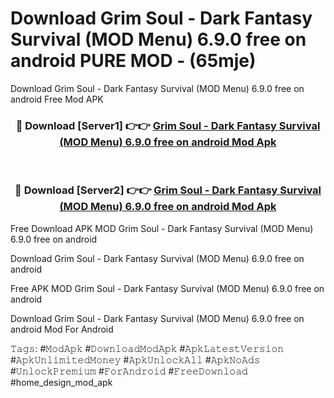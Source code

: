 # Download Grim Soul - Dark Fantasy Survival (MOD Menu) 6.9.0 free on android PURE MOD - (65mje)
Download Grim Soul - Dark Fantasy Survival (MOD Menu) 6.9.0 free on android Free Mod APK

<div align="center">
<h3>🔴 Download [Server1] 👉👉 <a href="https://apk-comot.site?title=Grim_Soul_-_Dark_Fantasy_Survival_(MOD_Menu)_6.9.0_free_on_android">Grim Soul - Dark Fantasy Survival (MOD Menu) 6.9.0 free on android Mod Apk</a></h3><br>

<h3>🔴 Download [Server2] 👉👉 <a href="https://apk-comot.site?title=Grim_Soul_-_Dark_Fantasy_Survival_(MOD_Menu)_6.9.0_free_on_android">Grim Soul - Dark Fantasy Survival (MOD Menu) 6.9.0 free on android Mod Apk</a></h3>
</div>


Free Download APK MOD Grim Soul - Dark Fantasy Survival (MOD Menu) 6.9.0 free on android

Download Grim Soul - Dark Fantasy Survival (MOD Menu) 6.9.0 free on android 

Free APK MOD Grim Soul - Dark Fantasy Survival (MOD Menu) 6.9.0 free on android 

Download Grim Soul - Dark Fantasy Survival (MOD Menu) 6.9.0 free on android Mod For Android

𝚃𝚊𝚐𝚜: #𝙼𝚘𝚍𝙰𝚙𝚔 #𝙳𝚘𝚠𝚗𝚕𝚘𝚊𝚍𝙼𝚘𝚍𝙰𝚙𝚔 #𝙰𝚙𝚔𝙻𝚊𝚝𝚎𝚜𝚝𝚅𝚎𝚛𝚜𝚒𝚘𝚗 #𝙰𝚙𝚔𝚄𝚗𝚕𝚒𝚖𝚒𝚝𝚎𝚍𝙼𝚘𝚗𝚎𝚢 #𝙰𝚙𝚔𝚄𝚗𝚕𝚘𝚌𝚔𝙰𝚕𝚕 #𝙰𝚙𝚔𝙽𝚘𝙰𝚍𝚜 #𝚄𝚗𝚕𝚘𝚌𝚔𝙿𝚛𝚎𝚖𝚒𝚞𝚖 #𝙵𝚘𝚛𝙰𝚗𝚍𝚛𝚘𝚒𝚍 #𝙵𝚛𝚎𝚎𝙳𝚘𝚠𝚗𝚕𝚘𝚊𝚍 #home_design_mod_apk